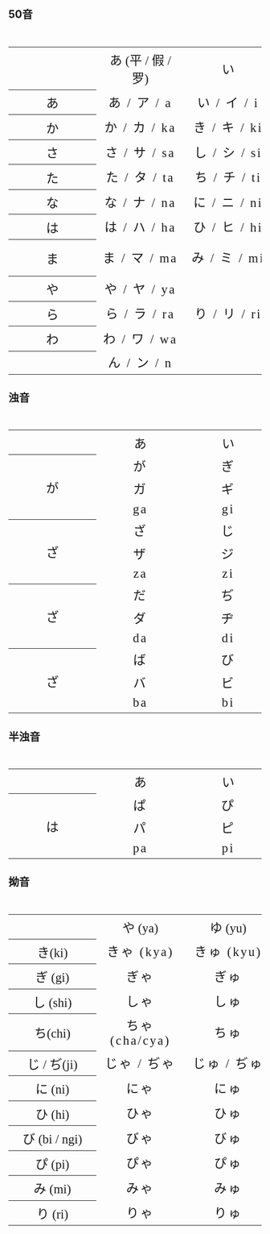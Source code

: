 ## 50音

<br>

<table>
    <tr>
        <th></th>
        <th>あ  (平 / 假 / 罗)</th>
        <th>い</th>
        <th>う</th>
        <th>え</th>
        <th>お</th>
    </tr>
    <tr>
        <th>あ</th>
        <td>あ / ア / a</td>
        <td>い / イ / i</td>
        <td>う / ウ / u</td>
        <td>え / エ / e</td>
        <td>お / オ / o</td>
    </tr>
    <tr>
        <th>か</th>
        <td>か / カ / ka</td>
        <td>き / キ / ki</td>
        <td>く / ク / ku</td>
        <td>け / ケ / ke</td>
        <td>こ / コ / ko</td>
    </tr>
    <tr>
        <th>さ</th>
        <td>さ / サ / sa</td>
        <td>し / シ / si</td>
        <td>す / ス / su</td>
        <td>せ / セ / se</td>
        <td>そ / ソ / so</td>
    </tr>
    <tr>
        <th>た</th>
        <td>た / タ / ta</td>
        <td>ち / チ / ti</td>
        <td>つ / ツ / tu</td>
        <td>て / テ / te</td>
        <td>と / ト / to</td>
    </tr>
    <tr>
        <th>な</th>
        <td>な / ナ / na</td>
        <td>に / ニ / ni</td>
        <td>ぬ / ヌ / nu</td>
        <td>ね / ネ / ne</td>
        <td>の / ノ / no</td>
    </tr>
    <tr>
        <th>は</th>
        <td>は / ハ / ha</td>
        <td>ひ / ヒ / hi</td>
        <td>ふ / フ / hu</td>
        <td>へ / ヘ / he</td>
        <td>ほ / ホ / ho</td>
    </tr>
    <tr>
        <th>ま</th>
        <td>ま / マ / ma</td>
        <td>み / ミ / mi</td>
        <td>む / ム / mu</td>
        <td>め / メ / me</td>
        <td>も / モ / mo</td>
    </tr>
    <tr>
        <th>や</th>
        <td>や / ヤ / ya</td>
        <td></td>
        <td>ゆ / ユ / yu</td>
        <td></td>
        <td>よ / ヨ / yo</td>
    </tr>
    <tr>
        <th>ら</th>
        <td>ら / ラ / ra</td>
        <td>り / リ / ri</td>
        <td>る / ル / ru</td>
        <td>れ / レ / re</td>
        <td>ろ / ロ / ro</td>
    </tr>
    <tr>
        <th>わ</th>
        <td>わ / ワ / wa</td>
        <td></td>
        <td></td>
        <td></td>
        <td>を / ヲ / wo</td>
    </tr>
    <tr>
        <th></th>
        <td>ん / ン / n</td>
        <td></td>
        <td></td>
        <td></td>
        <td></td>
    </tr>
</table>

## 浊音

<br>

<table>
    <tr>
        <th></th>
        <th>あ</th>
        <th>い</th>
        <th>う</th>
        <th>え</th>
        <th>お</th>
    </tr>
    <tr>
    <th rowspan="3">が</th>
        <td>が</td>
        <td>ぎ</td>
        <td>ぐ</td>
        <td>げ</td>
        <td>ご</td>
    </tr>
    <tr>
        <td>ガ</td>
        <td>ギ</td>
        <td>グ</td>
        <td>ゲ</td>
        <td>ゴ</td>
    </tr>
    <tr>
        <td>ga</td>
        <td>gi</td>
        <td>gu</td>
        <td>ge</td>
        <td>go</td>
    </tr>
    <th rowspan="3">ざ</th>
        <td>ざ</td>
        <td>じ</td>
        <td>ず</td>
        <td>ぜ</td>
        <td>ぞ</td>
    </tr>
    <tr>
        <td>ザ</td>
        <td>ジ</td>
        <td>ズ</td>
        <td>ゼ</td>
        <td>ゾ</td>
    </tr>
    <tr>
        <td>za</td>
        <td>zi</td>
        <td>zu</td>
        <td>ze</td>
        <td>zo</td>
    </tr>
    <th rowspan="3">ざ</th>
        <td>だ</td>
        <td>ぢ</td>
        <td>づ</td>
        <td>で</td>
        <td>ど</td>
    </tr>
    <tr>
        <td>ダ</td>
        <td>ヂ</td>
        <td>ヅ</td>
        <td>デ</td>
        <td>ド</td>
    </tr>
    <tr>
        <td>da</td>
        <td>di</td>
        <td>du</td>
        <td>de</td>
        <td>do</td>
    </tr>
        <th rowspan="3">ざ</th>
        <td>ば</td>
        <td>び</td>
        <td>ぶ</td>
        <td>べ</td>
        <td>ぼ</td>
    </tr>
    <tr>
        <td>バ</td>
        <td>ビ</td>
        <td>ブ</td>
        <td>ベ</td>
        <td>ボ</td>
    </tr>
    <tr>
        <td>ba</td>
        <td>bi</td>
        <td>bu</td>
        <td>be</td>
        <td>bo</td>
    </tr>
</table>

## 半浊音

<br>

<table>
    <tr>
        <th></th>
        <th>あ</th>
        <th>い</th>
        <th>う</th>
        <th>え</th>
        <th>お</th>
    </tr>
    <tr>
    <th rowspan="3">は</th>
        <td>ぱ</td>
        <td>ぴ</td>
        <td>ぷ</td>
        <td>ぺ</td>
        <td>ぽ</td>
    </tr>
    <tr>
        <td>パ</td>
        <td>ピ</td>
        <td>プ</td>
        <td>ペ</td>
        <td>ポ</td>
    </tr>
    <tr>
        <td>pa</td>
        <td>pi</td>
        <td>pu</td>
        <td>pe</td>
        <td>po</td>
    </tr>

</table>


## 拗音

<br>

<table>
<tr>
<th></th>
<th>や (ya)</th>
<th>ゆ (yu)</th>
<th>よ (yo)</th></tr>
<tr><th>き(ki)</th>
<td>きゃ (kya)</td>
<td>きゅ (kyu)</td>
<td>きょ (kyo)</td>
</tr><tr><th>ぎ (gi)</th>
<td>ぎゃ</td>
<td>ぎゅ</td>
<td>ぎょ</tr><tr>
<th>し (shi)</th><td>しゃ
<td>しゅ
<td>しょ
</tr><tr><th>ち(chi)</th><td>ちゃ(cha/cya)
<td>ちゅ
<td>ちょ
</tr><tr><th>じ / ぢ(ji)</th><td>じゃ / ぢゃ
<td>じゅ / ぢゅ
<td>じょ / ぢょ
</tr><tr><th>に (ni)</th><td>にゃ
<td>にゅ
<td>にょ
</tr><tr><th>ひ (hi)</th><td>ひゃ
<td>ひゅ
<td>ひょ
</tr><tr><th>び (bi / ngi)</th><td>びゃ
<td>びゅ
<td>びょ
</tr>
<tr><th>ぴ (pi)</th><td>ぴゃ
<td>ぴゅ
<td>ぴょ</tr><tr><th>み (mi)</th><td>みゃ
<td>みゅ
<td>みょ
</tr><tr>
<th>り (ri)</th>
<td>りゃ</td>
<td>りゅ</td>
<td>りょ</td>
</tr>
</table>


<style>
    .markdown-section th {
        font-weight: 400;
    }
    table{
        font-family: HYDiS;
    }
    th{
        font-size:25px;
        min-width:150px;
        font-weight: 400;
    }
    td{
        text-align: center;
        font-size:25px;
        margin:0 10px;
        letter-spacing: 3px;
    }
    .markdown-section td, .markdown-section th {
        border: 1px solid #ddd;
        padding: 9px 13px;
        color: #464646;
    }
    .markdown-section p.tip, .markdown-section tr:nth-child(2n) {
        background-color: #fff0ff;
    }
    .markdown-section p.tip, .markdown-section tr:nth-child(2n+1) {
        background-color: #f2ffff;
    }
</style>

<script>
    const one = document.querySelector('#_50音');
    one.addEventListener('click',() => {
        document.getElementsByTagName('table')[0].style.fontFamily = "none";
    });
    const two = document.querySelector('#浊音');
    two.addEventListener('click',() => {
        document.getElementsByTagName('table')[1].style.fontFamily = "none";
    });
    const three = document.querySelector('#半浊音');
    three.addEventListener('click',() => {
        document.getElementsByTagName('table')[2].style.fontFamily = "none";
    });
    const five = document.querySelector('#拗音');
    five.addEventListener('click',() => {
        document.getElementsByTagName('table')[3].style.fontFamily = "none";
    });
</script>